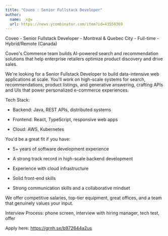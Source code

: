 ```yaml
---
title: "Coveo : Senior Fullstack Developer"
author:
  name: _xgw
  url: https://news.ycombinator.com/item?id=43550369
---
```

Coveo - Senior Fullstack Developer - Montreal &amp; Quebec City - Full-time - Hybrid&#x2F;Remote (Canada)

Coveo&#x27;s Commerce team builds AI-powered search and recommendation solutions that help enterprise retailers optimize product discovery and drive sales.

We&#x27;re looking for a Senior Fullstack Developer to build data-intensive web applications at scale. You&#x27;ll work on high-scale systems for search, recommendations, product listings, and generative answering, crafting APIs and UIs that power personalized e-commerce experiences.

Tech Stack:

- Backend: Java, REST APIs, distributed systems

- Frontend: React, TypeScript, responsive web apps

- Cloud: AWS, Kubernetes

You&#x27;d be a great fit if you have:

- 5+ years of software development experience

- A strong track record in high-scale backend development

- Experience with cloud infrastructure

- Solid front-end skills

- Strong communication skills and a collaborative mindset

We offer competitive salaries, top-tier equipment, great offices, and a team that genuinely values your input.

Interview Process: phone screen, interview with hiring manager, tech test, offer

Apply here: <a href="https:&#x2F;&#x2F;grnh.se&#x2F;b972644a2us" rel="nofollow">https:&#x2F;&#x2F;grnh.se&#x2F;b972644a2us</a>
<JobApplication />
